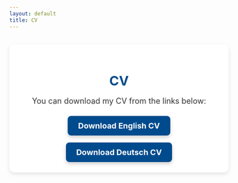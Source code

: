 ```yaml
---
layout: default
title: CV
---
```


<style>
/* CV Section Styles */
.cv-section {
    margin: 2rem auto;
    padding: 1.5rem;
    background: #fff;
    border-radius: 12px;
    box-shadow: 0 4px 10px rgba(0, 0, 0, 0.1);
    text-align: center;
}

.cv-section h2 {
    font-size: 1.875rem; /* Font size for h2 */
    margin-bottom: 1rem;
    color: #004b8d; /* Heading color */
}

.cv-section p {
    font-size: 1.125rem;
    margin-bottom: 1.5rem;
    color: #333;
}

.cv-buttons {
    display: flex;
    flex-direction: column;
    gap: 1rem;
    align-items: center;
}

.cv-button {
    display: inline-flex;
    align-items: center;
    padding: 0.75rem 1.5rem;
    font-size: 1.125rem;
    font-weight: bold;
    color: #fff;
    background-color: #004b8d;
    border-radius: 8px;
    text-decoration: none;
    transition: background-color 0.3s ease, transform 0.3s ease, box-shadow 0.3s ease;
    position: relative;
    overflow: hidden;
    box-shadow: 0 4px 8px rgba(0, 0, 0, 0.2);
}

.cv-button:hover {
    background-color: #5bacfc;
    transform: scale(1.05);
    box-shadow: 0 8px 16px rgba(0, 0, 0, 0.3);
}

.cv-button::after {
    content: '';
    position: absolute;
    top: 50%;
    left: 50%;
    width: 300%;
    height: 300%;
    background: rgba(255, 255, 255, 0.2);
    transform: translate(-50%, -50%) scale(0);
    transition: transform 0.5s ease;
    border-radius: 50%;
}

.cv-button:hover::after {
    transform: translate(-50%, -50%) scale(1);
}
</style>

<!-- CV Section -->
<section class="cv-section">
    <h2>CV</h2>
    <p>You can download my CV from the links below:</p>
    <div class="cv-buttons">
        <a href="https://ahrarbinaslam.github.io/Ahrar_CV_Saarland__English.pdf" class="cv-button cv-button-english" download>
            Download English CV
        </a>
        <a href="https://ahrarbinaslam.github.io/Ahrar_CV_Saarland_German.pdf" class="cv-button cv-button-german" download>
            Download Deutsch CV
        </a>
    </div>
</section>
